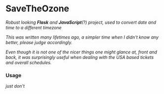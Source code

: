 # SaveTheOzone

_Robust looking **Flask** and **JavaScript**(?) project, used to convert date and time to a different timezone_

_This was written many lifetimes ago, a simpler time when I didn't know any better, please judge accordingly._

_Even though it is not one of the nicer things one might glance at, front and back,
it was surprisingly useful when dealing with the USA based tickets and overall schedules._ 

### Usage

_just don't_
